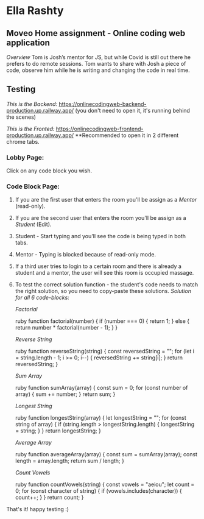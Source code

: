 # Ella Rashty
## Moveo Home assignment - Online coding web application


*Overview*
Tom is Josh’s mentor for JS, but while Covid is still out there he prefers to do remote sessions.   Tom wants to share with Josh a piece of code, observe him while he is writing and changing the code in real time.

## Testing
*This is the Backend:*
https://onlinecodingweb-backend-production.up.railway.app/
(you don't need to open it, it's running behind the scenes)

*This is the Fronted:*
https://onlinecodingweb-frontend-production.up.railway.app/
**Recommended to open it in 2 different chrome tabs.
### Lobby Page:
Click on any code block you wish.
### Code Block Page:
1. If you are the first user that enters the room you'll be assign as a *Mentor* (read-only).
2. If you are the second user that enters the room you'll be assign as a *Student* (Edit). 
3. Student - Start typing and you'll see the code is being typed in both tabs.
4. Mentor - Typing is blocked because of read-only mode.
5. If a third user tries to login to a certain room and there is already a student and a mentor, the user will see this room is occupied massage.
6. To test the correct solution function - the student's code needs to match the right solution, so you need to copy-paste these solutions.
	 *Solution for all 6 code-blocks:*
	
	*Factorial*
	

	ruby
	function factorial(number) {
		if (number === 0) { return  1; 
		} else {
		 return number * factorial(number - 1);
		} 
	}
	
	*Reverse String*
		

	ruby
	function reverseString(string) {
	  const reversedString = "";
	  for (let i = string.length - 1; i >= 0; i--) {
	    reversedString += string[i];
	  }
	  return reversedString;
	}
	
	*Sum Array*

	ruby
	function sumArray(array) {
	  const sum = 0;
	  for (const number of array) {
	    sum += number;
	  }
	  return sum;
	}
	
	*Longest String*
		

	ruby
	function longestString(array) {
	  let longestString = "";
	  for (const string of array) {
	    if (string.length > longestString.length) {
	      longestString = string;
	    }
	  }
	  return longestString;
	}
	
	*Average Array*
		

	ruby
	function averageArray(array) {
	  const sum = sumArray(array);
	  const length = array.length;
	  return sum / length;
	}
	
	*Count Vowels*
		

	ruby
	function countVowels(string) {
	  const vowels = "aeiou";
	  let count = 0;
	  for (const character of string) {
	    if (vowels.includes(character)) {
	      count++;
	    }
	  }
	  return count;
	}
	

That's it! happy testing :)
